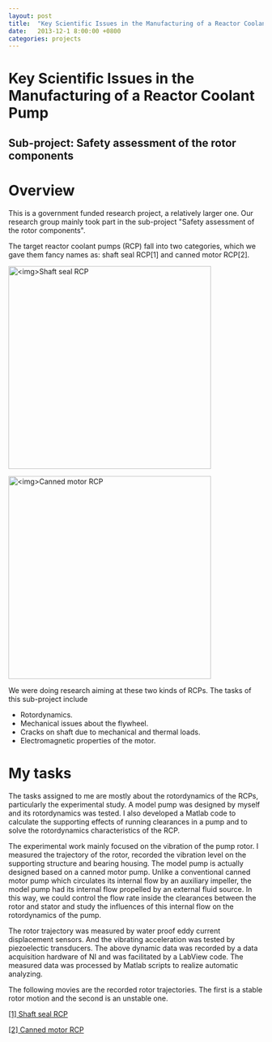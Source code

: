 ```yaml
---
layout: post
title:  "Key Scientific Issues in the Manufacturing of a Reactor Coolant Pump"
date:   2013-12-1 8:00:00 +0800
categories: projects
---
```


# Key Scientific Issues in the Manufacturing of a Reactor Coolant Pump #

## Sub-project: Safety assessment of the rotor components ##

# Overview

This is a government funded research project, a relatively larger one. Our research group mainly took part in the sub-project "Safety assessment of the rotor components".

The target reactor coolant pumps (RCP) fall into two categories, which we gave them fancy names as: shaft seal RCP[1] and canned motor RCP[2].

<p><img src="{{site.baseurl}}/Resources/Projects/RCP/01_Westinghouse-93A-1-Reactor-Coolant-Pump.png" alt="<img>Shaft seal RCP" width="400px"></p>

<p><img src="{{site.baseurl}}/Resources/Projects/RCP/02_AP-1000ab_pump.jpg" alt="<img>Canned motor RCP" width="400px"></p>

We were doing research aiming at these two kinds of RCPs. The tasks of this sub-project include

* Rotordynamics.
* Mechanical issues about the flywheel.
* Cracks on shaft due to mechanical and thermal loads.
* Electromagnetic properties of the motor.

# My tasks

The tasks assigned to me are mostly about the rotordynamics of the RCPs, particularly the experimental study. A model pump was designed by myself and its rotordynamics was tested. I also developed a Matlab code to calculate the supporting effects of running clearances in a pump and to solve the rotordynamics characteristics of the RCP.

The experimental work mainly focused on the vibration of the pump rotor. I measured the trajectory of the rotor, recorded the vibration level on the supporting structure and bearing housing. The model pump is actually designed based on a canned motor pump. Unlike a conventional canned motor pump which circulates its internal flow by an auxiliary impeller, the model pump had its internal flow propelled by an external fluid source. In this way, we could control the flow rate inside the clearances between the rotor and stator and study the influences of this internal flow on the rotordynamics of the pump.

The rotor trajectory was measured by water proof eddy current displacement sensors. And the vibrating acceleration was tested by piezoelectic transducers. The above dynamic data was recorded by a data acquisition hardware of NI and was facilitated by a LabView code. The measured data was processed by Matlab scripts to realize automatic analyzing.

The following movies are the recorded rotor trajectories. The first is a stable rotor motion and the second is an unstable one.



[\[1\] Shaft seal RCP](https://www.researchgate.net/figure/224624970_fig11_Figure-14-Cut-away-view-of-Westinghouse-93A-1-Reactor-Coolant-Pump-Source-and-ANSYS) 

[\[2\] Canned motor RCP](http://www.cwfc.com/power/spokes/1_NewBuilds.htm)

